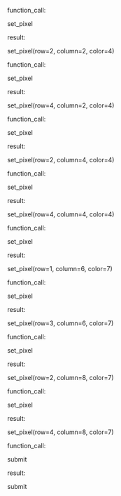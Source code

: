 function_call:

set_pixel


result:

set_pixel(row=2, column=2, color=4)

function_call:

set_pixel


result:

set_pixel(row=4, column=2, color=4)

function_call:

set_pixel


result:

set_pixel(row=2, column=4, color=4)

function_call:

set_pixel


result:

set_pixel(row=4, column=4, color=4)

function_call:

set_pixel


result:

set_pixel(row=1, column=6, color=7)

function_call:

set_pixel


result:

set_pixel(row=3, column=6, color=7)

function_call:

set_pixel


result:

set_pixel(row=2, column=8, color=7)

function_call:

set_pixel


result:

set_pixel(row=4, column=8, color=7)

function_call:

submit


result:

submit

